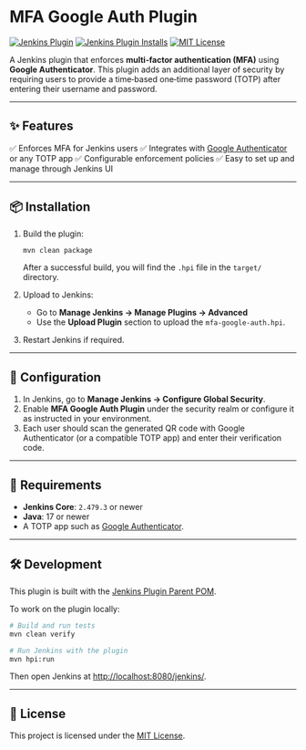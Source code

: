# MFA Google Auth Plugin

[![Jenkins Plugin](https://img.shields.io/jenkins/plugin/v/mfa-google-auth.svg)](https://plugins.jenkins.io/mfa-google-auth)
[![Jenkins Plugin Installs](https://img.shields.io/jenkins/plugin/i/mfa-google-auth.svg?color=blue)](https://plugins.jenkins.io/mfa-google-auth)
[![MIT License](https://img.shields.io/badge/license-MIT-green.svg)](LICENSE)

A Jenkins plugin that enforces **multi‑factor authentication (MFA)** using **Google Authenticator**.
This plugin adds an additional layer of security by requiring users to provide a time‑based one‑time password (TOTP) after entering their username and password.

---

## ✨ Features

✅ Enforces MFA for Jenkins users
✅ Integrates with [Google Authenticator](https://github.com/google/google-authenticator) or any TOTP app
✅ Configurable enforcement policies
✅ Easy to set up and manage through Jenkins UI

---

## 📦 Installation

1. Build the plugin:

   ```bash
   mvn clean package
   ```

   After a successful build, you will find the `.hpi` file in the `target/` directory.

2. Upload to Jenkins:

   * Go to **Manage Jenkins → Manage Plugins → Advanced**
   * Use the **Upload Plugin** section to upload the `mfa-google-auth.hpi`.

3. Restart Jenkins if required.

---

## 🔧 Configuration

1. In Jenkins, go to **Manage Jenkins → Configure Global Security**.
2. Enable **MFA Google Auth Plugin** under the security realm or configure it as instructed in your environment.
3. Each user should scan the generated QR code with Google Authenticator (or a compatible TOTP app) and enter their verification code.

---

## 📌 Requirements

* **Jenkins Core**: `2.479.3` or newer
* **Java**: 17 or newer
* A TOTP app such as [Google Authenticator](https://play.google.com/store/apps/details?id=com.google.android.apps.authenticator2).

---

## 🛠 Development

This plugin is built with the [Jenkins Plugin Parent POM](https://github.com/jenkinsci/plugin-pom).

To work on the plugin locally:

```bash
# Build and run tests
mvn clean verify

# Run Jenkins with the plugin
mvn hpi:run
```

Then open Jenkins at [http://localhost:8080/jenkins/](http://localhost:8080/jenkins/).


---

## 📜 License

This project is licensed under the [MIT License](LICENSE).